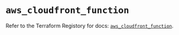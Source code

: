 # `aws_cloudfront_function`

Refer to the Terraform Registory for docs: [`aws_cloudfront_function`](https://registry.terraform.io/providers/hashicorp/aws/5.8.0/docs/resources/cloudfront_function).
